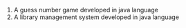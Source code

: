 1) A guess number game developed in java language
2) A library management system developed in java language
